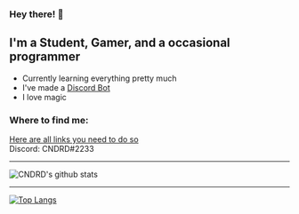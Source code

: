### Hey there! 👋  

## I'm a Student, Gamer, and a occasional programmer  
- Currently learning everything pretty much  
- I've made a [Discord Bot](https://github.com/CNDRD/5---Bruce)  
- I love magic  

### Where to find me:  
[Here are all links you need to do so](https://cndrd.github.io/)  
Discord: CNDRD#2233

---

![CNDRD's github stats](https://github-readme-stats.vercel.app/api?username=CNDRD&show_icons=true&hide=contribs,issues)  

---

[![Top Langs](https://github-readme-stats.vercel.app/api/top-langs/?username=CNDRD&layout=compact)](https://github.com/anuraghazra/github-readme-stats)  
